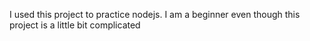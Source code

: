 I used this project to practice nodejs. 
I am a beginner even though this project is a little bit complicated